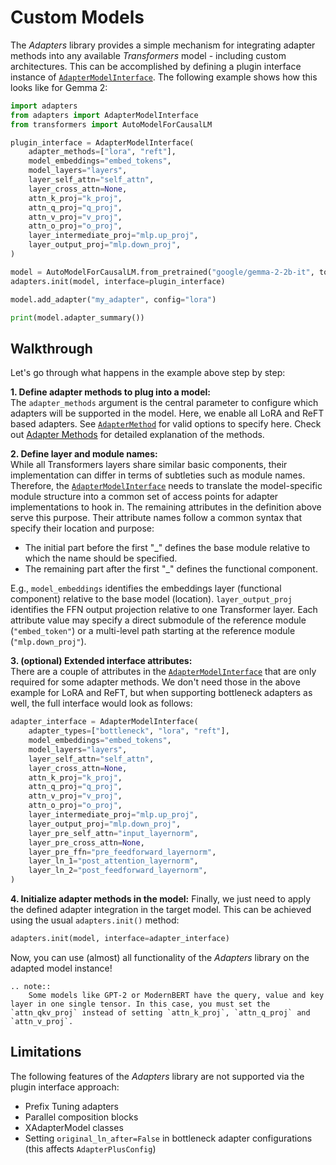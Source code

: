 # Custom Models

The _Adapters_ library provides a simple mechanism for integrating adapter methods into any available _Transformers_ model - including custom architectures.
This can be accomplished by defining a plugin interface instance of [`AdapterModelInterface`](adapters.AdapterModelInterface).
The following example shows how this looks like for Gemma 2:

```python
import adapters
from adapters import AdapterModelInterface
from transformers import AutoModelForCausalLM

plugin_interface = AdapterModelInterface(
    adapter_methods=["lora", "reft"],
    model_embeddings="embed_tokens",
    model_layers="layers",
    layer_self_attn="self_attn",
    layer_cross_attn=None,
    attn_k_proj="k_proj",
    attn_q_proj="q_proj",
    attn_v_proj="v_proj",
    attn_o_proj="o_proj",
    layer_intermediate_proj="mlp.up_proj",
    layer_output_proj="mlp.down_proj",
)

model = AutoModelForCausalLM.from_pretrained("google/gemma-2-2b-it", token="<YOUR_TOKEN>")
adapters.init(model, interface=plugin_interface)

model.add_adapter("my_adapter", config="lora")

print(model.adapter_summary())
```

## Walkthrough

Let's go through what happens in the example above step by step:

**1. Define adapter methods to plug into a model:**  
The `adapter_methods` argument is the central parameter to configure which adapters will be supported in the model.
Here, we enable all LoRA and ReFT based adapters.
See [`AdapterMethod`](adapters.AdapterMethod) for valid options to specify here.
Check out [Adapter Methods](methods.md) for detailed explanation of the methods.

**2. Define layer and module names:**  
While all Transformers layers share similar basic components, their implementation can differ in terms of subtleties such as module names.
Therefore, the [`AdapterModelInterface`](adapters.AdapterModelInterface) needs to translate the model-specific module structure into a common set of access points for adapter implementations to hook in.
The remaining attributes in the definition above serve this purpose.
Their attribute names follow a common syntax that specify their location and purpose:
- The initial part before the first "_" defines the base module relative to which the name should be specified.
- The remaining part after the first "_" defines the functional component.

E.g., `model_embeddings` identifies the embeddings layer (functional component) relative to the base model (location).
`layer_output_proj` identifies the FFN output projection relative to one Transformer layer.
Each attribute value may specify a direct submodule of the reference module (`"embed_token"`) or a multi-level path starting at the reference module (`"mlp.down_proj"`).

**3. (optional) Extended interface attributes:**  
There are a couple of attributes in the [`AdapterModelInterface`](adapters.AdapterModelInterface) that are only required for some adapter methods.
We don't need those in the above example for LoRA and ReFT, but when supporting bottleneck adapters as well, the full interface would look as follows:
```python
adapter_interface = AdapterModelInterface(
    adapter_types=["bottleneck", "lora", "reft"],
    model_embeddings="embed_tokens",
    model_layers="layers",
    layer_self_attn="self_attn",
    layer_cross_attn=None,
    attn_k_proj="k_proj",
    attn_q_proj="q_proj",
    attn_v_proj="v_proj",
    attn_o_proj="o_proj",
    layer_intermediate_proj="mlp.up_proj",
    layer_output_proj="mlp.down_proj",
    layer_pre_self_attn="input_layernorm",
    layer_pre_cross_attn=None,
    layer_pre_ffn="pre_feedforward_layernorm",
    layer_ln_1="post_attention_layernorm",
    layer_ln_2="post_feedforward_layernorm",
)
```

**4. Initialize adapter methods in the model:**
Finally, we just need to apply the defined adapter integration in the target model.
This can be achieved using the usual `adapters.init()` method:
```python
adapters.init(model, interface=adapter_interface)
```
Now, you can use (almost) all functionality of the _Adapters_ library on the adapted model instance!


```{eval-rst}
.. note::
    Some models like GPT-2 or ModernBERT have the query, value and key layer in one single tensor. In this case, you must set the `attn_qkv_proj` instead of setting `attn_k_proj`, `attn_q_proj` and `attn_v_proj`.
```

## Limitations

The following features of the _Adapters_ library are not supported via the plugin interface approach:
- Prefix Tuning adapters
- Parallel composition blocks
- XAdapterModel classes
- Setting `original_ln_after=False` in bottleneck adapter configurations (this affects `AdapterPlusConfig`)
